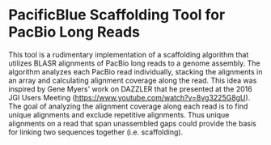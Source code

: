 # PacificBlue Scaffolding Tool for PacBio Long Reads

This tool is a rudimentary implementation of a scaffolding algorithm that utilizes BLASR alignments of PacBio long reads to a genome assembly. The algorithm analyzes each PacBio read individually, stacking the alignments in an array and calculating alignment coverage along the read. This idea was inspired by Gene Myers' work on DAZZLER that he presented at the 2016 JGI Users Meeting (https://www.youtube.com/watch?v=8vg3225G8gU). The goal of analyzing the alignment coverage along each read is to find unique alignments and exclude repetitive alignments. Thus unique alignments on a read that span unassembled gaps could provide the basis for linking two sequences together (i.e. scaffolding).
